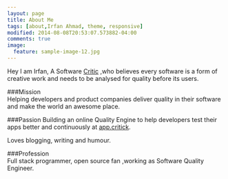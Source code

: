 ```yaml
---
layout: page
title: About Me
tags: [about,Irfan Ahmad, theme, responsive]
modified: 2014-08-08T20:53:07.573882-04:00
comments: true
image:
  feature: sample-image-12.jpg
---
```


Hey I am Irfan, A Software <a href="https://en.wikipedia.org/wiki/Critic">Critic</a> ,who believes every software is a form of creative work and needs to be analysed for quality before its users.


###Mission    
Helping developers and product companies deliver quality in their software and make the world an awesome place.

###Passion
Building an online Quality Engine to help developers test their apps better and continuously at <a href="http://app.critick.io">app.critick</a>.

Loves blogging, writing and humour.

###Profession  
Full stack programmer, open source fan ,working as Software Quality Engineer.
